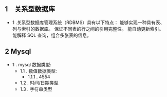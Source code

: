 ## 1　关系型数据库
- 1 .关系型数据库管理系统（RDBMS）具有以下特点：
    能够实现一种具有表、列与索引的数据库。
    保证不同表的行之间的引用完整性。
    能自动更新索引。
    能解释 SQL 查询，组合多张表的信息。
    
    
## 2 Mysql
   - 1 . mysql  数据类型:
        - 1.1 . 数值数据类型:
            - 1.1.1 . 4554
        - 1.2 . 时间/日期类型
        - 1.3 . 字符串类型